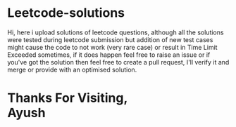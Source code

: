 # Leetcode-solutions
Hi, here i upload solutions of leetcode questions, although all the solutions were tested during leetcode submission but addition of new test cases might cause the code to not work (very rare case) or result in Time Limit Exceeded sometimes, if it does happen feel free to raise an issue or if you've got the solution then feel free to create a pull request, I'll verify it and merge or provide with an optimised solution.<br>
# Thanks For Visiting,<br>Ayush
